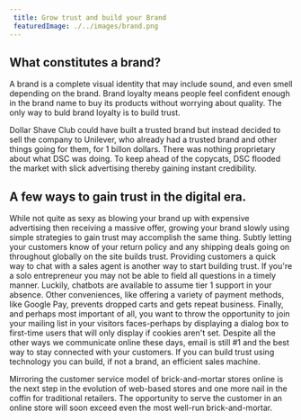 ```yaml
---
 title: Grow trust and build your Brand
 featuredImage: ./../images/brand.png
---
```

## What constitutes a brand?
A brand is a complete visual identity that may include sound, and even smell depending on the brand. Brand loyalty means people feel confident enough in the brand name to buy its products without worrying about quality. The only way to buld brand loyalty is to build trust. 

Dollar Shave Club could have built a trusted brand but instead decided to sell the company to Unilever, who already had a trusted brand and other things going for them, for 1 billon dollars. There was nothing proprietary about what DSC was doing. To keep ahead of the copycats, DSC flooded the market with slick advertising thereby gaining instant credibility.

## A few ways to gain trust in the digital era.
While not quite as sexy as blowing your brand up with expensive advertising then receiving a massive offer, growing your brand slowly using simple strategies to gain trust may accomplish the same thing. Subtly letting your customers know of your return policy and any shipping deals going on throughout globally on the site builds trust. Providing customers a quick way to chat with a sales agent is another way to start building trust. If you're a solo entrepreneur you may not be able to field all questions in a timely manner. Luckily, chatbots are available to assume tier 1 support in your absence. Other conveniences, like offering a variety of payment methods, like Google Pay, prevents dropped carts and gets repeat business. Finally, and perhaps most important of all, you want to throw the opportunity to join your mailing list in your visitors faces-perhaps by displaying a dialog box to first-time users that will only display if cookies aren't set. Despite all the other ways we communicate online these days, email is still #1 and the best way to stay connected with your customers. If you can build trust using technology you can build, if not a brand, an efficient sales machine.

Mirroring the customer service model of brick-and-mortar stores online is the next step in the evolution of web-based stores and one more nail in the coffin for traditional retailers. The opportunity to serve the customer in an online store will soon exceed even the most well-run brick-and-mortar.